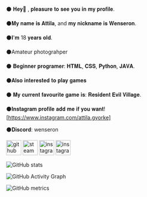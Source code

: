 ⚫ 𝐇𝐞𝐲👋 , 𝐩𝐥𝐞𝐚𝐬𝐮𝐫𝐞 𝐭𝐨 𝐬𝐞𝐞 𝐲𝐨𝐮 𝐢𝐧 𝐦𝐲 𝐩𝐫𝐨𝐟𝐢𝐥𝐞. 

⚫𝐌𝐲 𝐧𝐚𝐦𝐞 𝐢𝐬 𝐀𝐭𝐭𝐢𝐥𝐚, and 𝐦𝐲 𝐧𝐢𝐜𝐤𝐧𝐚𝐦𝐞 𝐢𝐬 𝐖𝐞𝐧𝐬𝐞𝐫𝐨𝐧. 

⚫𝐈'𝐦 18 𝐲𝐞𝐚𝐫𝐬 𝐨𝐥𝐝.

⚫Amateur photograhper

⚫ 𝐁𝐞𝐠𝐢𝐧𝐧𝐞𝐫 𝐩𝐫𝐨𝐠𝐫𝐚𝐦𝐞𝐫: 𝐇𝐓𝐌𝐋, 𝐂𝐒𝐒, 𝐏𝐲𝐭𝐡𝐨𝐧, 𝐉𝐀𝐕𝐀. 

⚫𝐀𝐥𝐬𝐨 𝐢𝐧𝐭𝐞𝐫𝐞𝐬𝐭𝐞𝐝 𝐭𝐨 𝐩𝐥𝐚𝐲 𝐠𝐚𝐦𝐞𝐬

⚫ 𝐌𝐲 𝐜𝐮𝐫𝐫𝐞𝐧𝐭 𝐟𝐚𝐯𝐨𝐮𝐫𝐢𝐭𝐞 𝐠𝐚𝐦𝐞 𝐢𝐬: 𝐑𝐞𝐬𝐢𝐝𝐞𝐧𝐭 𝐄𝐯𝐢𝐥 𝐕𝐢𝐥𝐥𝐚𝐠𝐞.

⚫𝐈𝐧𝐬𝐭𝐚𝐠𝐫𝐚𝐦 𝐩𝐫𝐨𝐟𝐢𝐥𝐞 𝐚𝐝𝐝 𝐦𝐞 𝐢𝐟 𝐲𝐨𝐮 𝐰𝐚𝐧𝐭! [https://www.instagram.com/attila.gyorke] 

⚫𝐃𝐢𝐬𝐜𝐨𝐫𝐝: wenseron



[<img src='https://cdn.jsdelivr.net/npm/simple-icons@3.0.1/icons/github.svg' alt='github' height='40'>](https://github.com/gyorkeattila)  [<img src='https://cdn.jsdelivr.net/npm/simple-icons@3.0.1/icons/steam.svg' alt='steam' height='40'>](https://steamcommunity.com/id/Wenseron/)  [<img src='https://cdn.jsdelivr.net/npm/simple-icons@3.0.1/icons/instagram.svg' alt='instagram' height='40'>](https://www.instagram.com/attila.gyorke.spotting/)  [<img src='https://cdn.jsdelivr.net/npm/simple-icons@3.0.1/icons/instagram.svg' alt='instagram' height='40'>](https://www.instagram.com/attila.gyorke.spotting/)  



![GitHub stats](https://github-readme-stats.vercel.app/api?username=gyorkeattila&show_icons=true)  

![GitHub Activity Graph](https://activity-graph.herokuapp.com/graph?username=gyorkeattila)  

![GitHub metrics](https://metrics.lecoq.io/gyorkeattila)  

